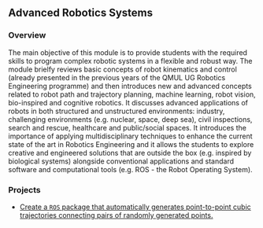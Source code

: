 ## Advanced Robotics Systems

### Overview
The main objective of this module is to provide students with the required skills to program complex robotic systems in a flexible and robust way. The module brielfy reviews basic concepts of robot kinematics and control (already presented in the previous years of the QMUL UG Robotics Engineering programme) and then introduces new and advanced concepts related to robot path and trajectory planning, machine learning, robot vision, bio-inspired and cognitive robotics. It discusses advanced applications of robots in both structured and unstructured environments: industry, challenging environments (e.g. nuclear, space, deep sea), civil inspections, search and rescue, healthcare and public/social spaces. It introduces the importance of applying multidisciplinary techniques to enhance the current state of the art in Robotics Engineering and it allows the students to explore creative and engineered solutions that are outside the box (e.g. inspired by biological systems) alongside conventional applications and standard software and computational tools (e.g. ROS - the Robot Operating System).

### Projects
- [Create a `ROS` package that automatically generates point-to-point cubic trajectories connecting pairs of randomly generated points.]()
